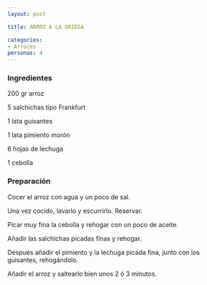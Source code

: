```yaml
---
layout: post

title: ARROZ A LA GRIEGA

categories:
- Arroces
personas: 4 
---
```


<h3>Ingredientes</h3>
200 gr arroz

5 salchichas tipo Frankfurt

1 lata guisantes

1 lata pimiento morón

6 hojas de lechuga

1 cebolla

<h3>Preparación</h3>
Cocer el arroz con agua y un poco de sal.

Una vez cocido, lavarlo y escurrirlo. Reservar.

Picar muy fina la cebolla y rehogar con un poco de aceite.

Añadir las salchichas picadas finas y rehogar.

Después añadir el pimiento y la lechuga picada fina, junto con los guisantes, rehogándolo.

Añadir el arroz y saltearlo bien unos 2 ó 3 minutos.